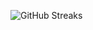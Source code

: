 ![GitHub Streaks](https://github-streaks-mqc9.onrender.com/streak/happilli/image?theme=midnight&cache_bust=1743859697&lang=ja)
